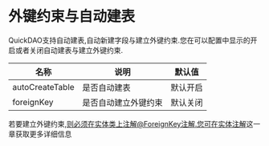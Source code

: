 # 外键约束与自动建表

QuickDAO支持自动建表,自动新建字段与建立外键约束.您在可以配置中显示的开启或者关闭自动建表与建立外键约束.

|名称|说明|默认值|
|---|---|---|
|autoCreateTable|是否自动建表|默认开启|
|foreignKey|是否自动建立外键约束|默认关闭|

若要建立外键约束,则必须在实体类上注解@ForeignKey注解.您可在[实体注解](annotation.md)这一章获取更多详细信息